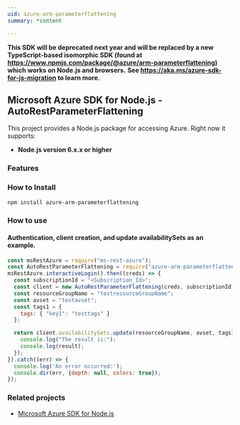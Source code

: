 ```yaml
---
uid: azure-arm-parameterflattening
summary: *content

---
```

**This SDK will be deprecated next year and will be replaced by a new TypeScript-based isomorphic SDK (found at https://www.npmjs.com/package/@azure/arm-parameterflattening) which works on Node.js and browsers.**
**See https://aka.ms/azure-sdk-for-js-migration to learn more.**
## Microsoft Azure SDK for Node.js - AutoRestParameterFlattening

This project provides a Node.js package for accessing Azure. Right now it supports:
- **Node.js version 6.x.x or higher**

### Features


### How to Install

```bash
npm install azure-arm-parameterflattening
```

### How to use

#### Authentication, client creation, and update availabilitySets as an example.

```javascript
const msRestAzure = require("ms-rest-azure");
const AutoRestParameterFlattening = require("azure-arm-parameterflattening");
msRestAzure.interactiveLogin().then((creds) => {
  const subscriptionId = "<Subscription_Id>";
  const client = new AutoRestParameterFlattening(creds, subscriptionId);
  const resourceGroupName = "testresourceGroupName";
  const avset = "testavset";
  const tags1 = {
    tags: { "key1": "testtags" }
  };

  return client.availabilitySets.update(resourceGroupName, avset, tags1).then((result) => {
    console.log("The result is:");
    console.log(result);
  });
}).catch((err) => {
  console.log('An error occurred:');
  console.dir(err, {depth: null, colors: true});
});
```
### Related projects

- [Microsoft Azure SDK for Node.js](https://github.com/Azure/azure-sdk-for-node)
